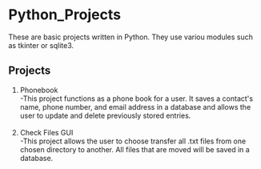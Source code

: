 # Python_Projects

These are basic projects written in Python. They use variou modules such as tkinter or sqlite3.

## Projects

<ol>
 <li> Phonebook </li>
  -This project functions as a phone book for a user. It saves a contact's name, phone number, and email address in a database and allows the user to update and delete previously stored entries.
 <br>
 <br>
 <li> Check Files GUI </li>
  -This project allows the user to choose transfer all .txt files from one chosen directory to another. All files that are moved will be saved in a database.
</ol>
